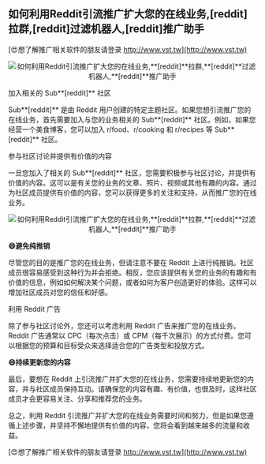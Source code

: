 ## **如何利用Reddit引流推广扩大您的在线业务,**[reddit]**拉群,**[reddit]**过滤机器人,**[reddit]**推广助手**

[😍想了解推广相关软件的朋友请登录 http://www.vst.tw](http://www.vst.tw)

 <center><img src="https://vst.tw/MP4/tuiguang/png/8.png" alt="如何利用Reddit引流推广扩大您的在线业务,**[reddit]**拉群,**[reddit]**过滤机器人,**[reddit]**推广助手"></center>

加入相关的 Sub**[reddit]** 社区

Sub**[reddit]** 是由 Reddit 用户创建的特定主题社区。如果您想引流推广您的在线业务，首先需要加入与您的业务相关的 Sub**[reddit]** 社区。例如，如果您经营一个美食博客，您可以加入 r/food、r/cooking 和 r/recipes 等 Sub**[reddit]** 社区。

参与社区讨论并提供有价值的内容

一旦您加入了相关的 Sub**[reddit]** 社区，您需要积极参与社区讨论，并提供有价值的内容。这可以是有关您的业务的文章、照片、视频或其他有趣的内容。通过为社区成员提供有价值的内容，您可以获得更多的关注和支持，从而推广您的在线业务。

 <center><img src="https://vst.tw/MP4/tuiguang/png/8.png" alt="如何利用Reddit引流推广扩大您的在线业务,**[reddit]**拉群,**[reddit]**过滤机器人,**[reddit]**推广助手"></center>

**😄避免纯推销**

尽管您的目的是推广您的在线业务，但请注意不要在 Reddit 上进行纯推销。社区成员很容易感受到这种行为并会拒绝。相反，您应该提供有关您的业务的有趣和有价值的信息，例如如何解决某个问题，或者如何为客户创造更好的体验。这样可以增加社区成员对您的信任和好感。

利用 Reddit 广告

除了参与社区讨论外，您还可以考虑利用 Reddit 广告来推广您的在线业务。Reddit 广告通常以 CPC（每次点击）或 CPM（每千次展示）的方式付费。您可以根据您的预算和目标受众来选择适合您的广告类型和投放方式。

**😄持续更新您的内容**

最后，要想在 Reddit 上引流推广并扩大您的在线业务，您需要持续地更新您的内容，并与社区成员保持互动。请确保您的内容有趣、有价值，也很及时，这样社区成员才会更容易关注、分享和推荐您的业务。

总之，利用 Reddit 引流推广并扩大您的在线业务需要时间和努力，但是如果您遵循上述步骤，并坚持不懈地提供有价值的内容，您将会看到越来越多的流量和收益。

[😍想了解推广相关软件的朋友请登录 http://www.vst.tw](http://www.vst.tw)



